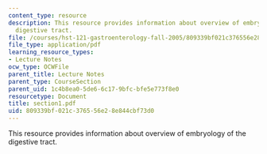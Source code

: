 ```yaml
---
content_type: resource
description: This resource provides information about overview of embryology of the
  digestive tract.
file: /courses/hst-121-gastroenterology-fall-2005/809339bf021c376556e28e844cbf73d0_section1.pdf
file_type: application/pdf
learning_resource_types:
- Lecture Notes
ocw_type: OCWFile
parent_title: Lecture Notes
parent_type: CourseSection
parent_uid: 1c4b8ea0-5de6-6c17-9bfc-bfe5e773f8e0
resourcetype: Document
title: section1.pdf
uid: 809339bf-021c-3765-56e2-8e844cbf73d0
---
```

This resource provides information about overview of embryology of the digestive tract.

